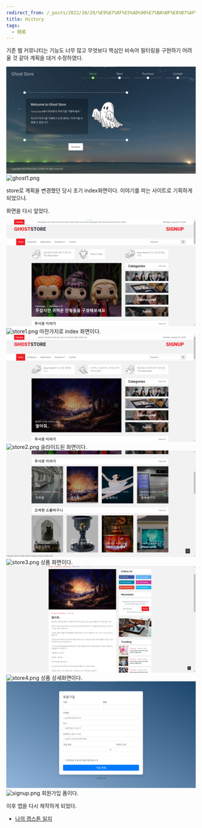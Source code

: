 ```yaml
---
redirect_from: /_posts/2022/10/29/%E9%87%8F%E5%AD%90%E7%BA%BF%E8%B7%AF%E6%A8%A1%E6%8B%9F%E5%99%A8QuEST%E5%9C%A8%E5%A4%9AGPU%E5%B9%B3%E5%8F%B0%E4%B8%8A%E7%9A%84%E6%80%A7%E8%83%BD%E4%BC%98%E5%8C%96/
title: History
tags:
  - 随笔
---
```


기존 웹 커뮤니티는 기능도 너무 많고 무엇보다 핵심인 비속어 필터링을 구현하기 어려울 것 같아 계획을 대거 수정하였다.

![ghost1.png](./ghost1.png)
![ghost1.png](https://s2.loli.net/2022/11/02/PHDRhebXGol5dg3.png)

store로 계획을 변경했던 당시 초기 index화면이다.
이야기를 파는 사이트로 기획하게 되었으나.

화면을 다시 엎었다.

![ghost1.png](./store1.png)
![store1.png](https://s2.loli.net/2022/11/02/tlfHKkv26LVmbwE.png)
마찬가지로 index 화면이다.
![ghost2.png](./store2.png)
![store2.png](https://s2.loli.net/2022/11/02/trSsWQwmJo1aniD.png)
슬라이드된 화면이다.
![ghost3.png](./store3.png)
![store3.png](https://s2.loli.net/2022/11/02/osKNTYSEJMeOjFk.png)
상품 화면이다.
![ghost4.png](./store4.png)
![store4.png](https://s2.loli.net/2022/11/02/lQGxaLKm1XHEJRM.png)
상품 상세화면이다.
![signup.png](./signup.png)
![signup.png](https://s2.loli.net/2022/11/02/TWxNPsb9QAhIv4k.png)
회원가입 폼이다.


이후 앱을 다시 제작하게 되었다.
- [나의 캡스톤 일지](https://wnthdus.github.io/2022/10/01/%E6%88%91%E7%9A%84ASC%E5%86%B3%E8%B5%9B%E5%A4%8D%E7%9B%98-%E5%86%92%E9%99%A9-%E5%A4%B1%E8%AF%AF%E4%B8%8E%E7%BF%BB%E8%BD%A6/)